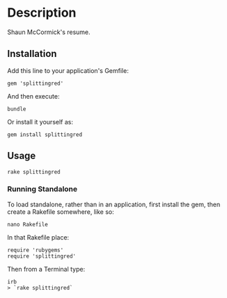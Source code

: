 # Description

Shaun McCormick's resume.

## Installation

Add this line to your application's Gemfile:

    gem 'splittingred'

And then execute:

    bundle

Or install it yourself as:

    gem install splittingred

## Usage

    rake splittingred

### Running Standalone

To load standalone, rather than in an application, first install the gem, then create a Rakefile somewhere, like so:

    nano Rakefile

In that Rakefile place:

    require 'rubygems'
    require 'splittingred'

Then from a Terminal type:

    irb
    > `rake splittingred`
